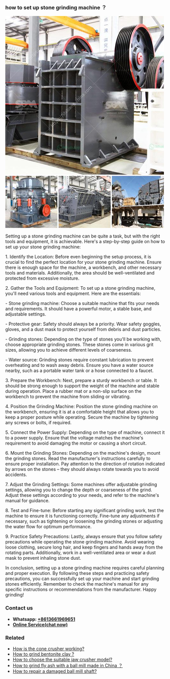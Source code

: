 <h3>how to set up stone grinding machine ？</h3><img src='1701746160.jpg' alt=''><p>Setting up a stone grinding machine can be quite a task, but with the right tools and equipment, it is achievable. Here's a step-by-step guide on how to set up your stone grinding machine:</p><p>1. Identify the Location: Before even beginning the setup process, it is crucial to find the perfect location for your stone grinding machine. Ensure there is enough space for the machine, a workbench, and other necessary tools and materials. Additionally, the area should be well-ventilated and protected from excessive moisture.</p><p>2. Gather the Tools and Equipment: To set up a stone grinding machine, you'll need various tools and equipment. Here are the essentials:</p><p>- Stone grinding machine: Choose a suitable machine that fits your needs and requirements. It should have a powerful motor, a stable base, and adjustable settings.</p><p>- Protective gear: Safety should always be a priority. Wear safety goggles, gloves, and a dust mask to protect yourself from debris and dust particles.</p><p>- Grinding stones: Depending on the type of stones you'll be working with, choose appropriate grinding stones. These stones come in various grit sizes, allowing you to achieve different levels of coarseness.</p><p>- Water source: Grinding stones require constant lubrication to prevent overheating and to wash away debris. Ensure you have a water source nearby, such as a portable water tank or a hose connected to a faucet.</p><p>3. Prepare the Workbench: Next, prepare a sturdy workbench or table. It should be strong enough to support the weight of the machine and stable during operation. Place a rubber mat or a non-slip surface on the workbench to prevent the machine from sliding or vibrating.</p><p>4. Position the Grinding Machine: Position the stone grinding machine on the workbench, ensuring it is at a comfortable height that allows you to keep a proper posture while operating. Secure the machine by tightening any screws or bolts, if required.</p><p>5. Connect the Power Supply: Depending on the type of machine, connect it to a power supply. Ensure that the voltage matches the machine's requirement to avoid damaging the motor or causing a short circuit.</p><p>6. Mount the Grinding Stones: Depending on the machine's design, mount the grinding stones. Read the manufacturer's instructions carefully to ensure proper installation. Pay attention to the direction of rotation indicated by arrows on the stones – they should always rotate towards you to avoid accidents.</p><p>7. Adjust the Grinding Settings: Some machines offer adjustable grinding settings, allowing you to change the depth or coarseness of the grind. Adjust these settings according to your needs, and refer to the machine's manual for guidance.</p><p>8. Test and Fine-tune: Before starting any significant grinding work, test the machine to ensure it is functioning correctly. Fine-tune any adjustments if necessary, such as tightening or loosening the grinding stones or adjusting the water flow for optimum performance.</p><p>9. Practice Safety Precautions: Lastly, always ensure that you follow safety precautions while operating the stone grinding machine. Avoid wearing loose clothing, secure long hair, and keep fingers and hands away from the rotating parts. Additionally, work in a well-ventilated area or wear a dust mask to prevent inhaling stone dust.</p><p>In conclusion, setting up a stone grinding machine requires careful planning and proper execution. By following these steps and practicing safety precautions, you can successfully set up your machine and start grinding stones efficiently. Remember to check the machine's manual for any specific instructions or recommendations from the manufacturer. Happy grinding!</p><h3>Contact us</h3><ul><li><strong>Whatsapp:&nbsp;<a href="https://wa.me/8613661969651">+8613661969651</a></strong></li><li><a href="https://swt.shibang-china.com/?git&amp;zhl&amp;how to set up stone grinding machine ？"><strong>Online Service(chat now)</strong></a></li></ul><h3>Related</h3><ul><li><a href='How is the cone crusher working.md'>How is the cone crusher working?</a></li><li><a href='How to grind bentonite clay .md'>How to grind bentonite clay ?</a></li><li><a href='How to choose the suitable jaw crusher model.md'>How to choose the suitable jaw crusher model?</a></li><li><a href='How to grind fly ash with a ball mill made in China ？.md'>How to grind fly ash with a ball mill made in China ？</a></li><li><a href='How to repair a damaged ball mill shaft.md'>How to repair a damaged ball mill shaft?</a></li></ul>